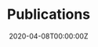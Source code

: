 ---
title: "Publications"  # Add a page title.
summary: "My publications are listed below. You can also check my google scholar page."  # Add a page description.
date: "2020-04-08T00:00:00Z"  # Add today's date.
type: "widget_page"  # Page type is a Widget Page
---